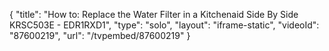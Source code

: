 {
    "title": "How to: Replace the Water Filter in a Kitchenaid Side By Side KRSC503E - EDR1RXD1",
    "type": "solo",
    "layout": "iframe-static",
    "videoId": "87600219",
    "url": "\/tvpembed\/87600219"
}